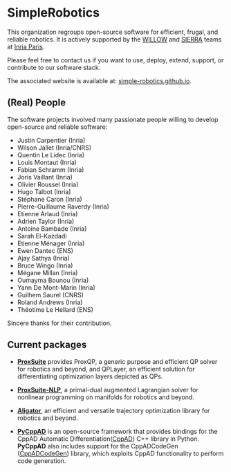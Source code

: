 # SimpleRobotics

This organization regroups open-source software for efficient, frugal, and reliable robotics.
It is actively supported by the [WILLOW](https://www.di.ens.fr/willow/) and [SIERRA](https://www.di.ens.fr/sierra/) teams at [Inria Paris](https://www.inria.fr/en).

Please feel free to contact us if you want to use, deploy, extend, support, or contribute to our software stack.

The associated website is available at: [simple-robotics.github.io](https://simple-robotics.github.io/).

## (Real) People

The software projects involved many passionate people willing to develop open-source and reliable software:
- Justin Carpentier (Inria)
- Wilson Jallet (Inria/CNRS)
- Quentin Le Lidec (Inria)
- Louis Montaut (Inria)
- Fabian Schramm (Inria)
- Joris Vaillant (Inria)
- Olivier Roussel (Inria)
- Hugo Talbot (Inria)
- Stéphane Caron (Inria)
- Pierre-Guillaume Raverdy (Inria)
- Etienne Arlaud (Inria)
- Adrien Taylor (Inria)
- Antoine Bambade (Inria)
- Sarah El-Kazdadi
- Etienne Ménager (Inria)
- Ewen Dantec (ENS)
- Ajay Sathya (Inria)
- Bruce Wingo (Inria)
- Mégane Millan (Inria)
- Oumayma Bounou (Inria)
- Yann De Mont-Marin (Inria)
- Guilhem Saurel (CNRS)
- Roland Andrews (Inria)
- Théotime Le Hellard (ENS)

Sincere thanks for their contribution.

## Current packages

- [**ProxSuite**](https://github.com/Simple-Robotics/proxsuite) provides ProxQP, a generic purpose and efficient QP solver for robotics and beyond, and QPLayer, an efficient solution for differentiating optimization layers depicted as QPs.

- [**ProxSuite-NLP**](https://github.com/Simple-Robotics/proxsuite-nlp), a primal-dual augmented Lagrangian solver for nonlinear programming on manifolds for robotics and beyond.

- [**Aligator**](https://github.com/Simple-Robotics/aligator), an efficient and versatile trajectory optimization library for robotics and beyond.

- [**PyCppAD**](https://github.com/Simple-Robotics/pycppad) is an open-source framework that provides bindings for the CppAD Automatic Differentiation([CppAD](https://coin-or.github.io/CppAD/doc/cppad.htm)) C++ library in Python. **PyCppAD** also includes support for the CppADCodeGen ([CppADCodeGen](https://github.com/joaoleal/CppADCodeGen)) library, which exploits CppAD functionality to perform code generation.


